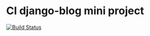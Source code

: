 # CI django-blog mini project

[![Build Status](https://travis-ci.org/gitbush/django-blog.svg?branch=master)](https://travis-ci.org/gitbush/django-blog)